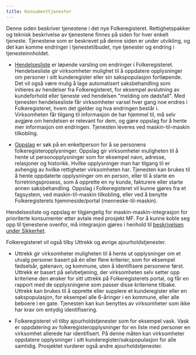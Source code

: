 ```yaml
---
title: Konsumenttjenester
---
```


Denne siden beskriver tjenestene i det nye Folkeregisteret. 
Rettighetspakker og teknisk beskrivelse av tjenestene finnes på siden for hver enkelt tjeneste. Tjenestene som er beskrevet på denne siden er under utvikling, og det kan komme endringer i tjenestetilbudet, nye tjenester og endring i tjenesteinnholdet.


* [Hendelsesliste](../hendelsesliste) er løpende varsling om endringer i Folkeregisteret. Hendelsesliste gir virksomheter mulighet til å oppdatere opplysninger om personer i sitt kunderegister eller sin sakspopulasjon fortløpende. Det vil også være mulig å lage automatisert saksbehandling som initieres av hendelser fra Folkeregisteret, for eksempel avslutning av kundeforhold eller tjeneste ved hendelsen "melding om dødsfall". 
Med tjenesten hendelsesliste får virksomheter varsel hver gang noe endres i Folkeregisteret, hvem det gjelder og hva endringen består i.  Virksomheten får tilgang til informasjon de har hjemmel til, må selv avgjøre om hendelsen er relevant for dem, og gjøre oppslag for å hente mer informasjon om endringen. Tjenesten leveres ved maskin-til-maskin tilkobling. 

* [Oppslag](../oppslag) er søk på en enkeltperson for å se personens folkeregisteropplysninger. Oppslag gir virksomheter muligheten til å hente ut personopplysninger som for eksempel navn, adresse, relasjoner og historikk. Hvilke opplysninger man har tilgang til er avhengig av hvilke rettigheter virksomheten har. Tjenesten kan brukes til å hente oppdaterte opplysninger om en person, eller til å starte en forretningsprosess, som å opprette en ny kunde, fakturere eller starte annen saksbehandling. 
	Oppslag i Folkeregisteret vil kunne gjøres fra et fagsystem, ved maskin-til-maskin tilkobling, eller ved å benytte Folkeregisterets hjemmeside/portal (menneske-til-maskin). 


Hendelsesliste og oppslag er tilgjengelig for maskin-maskin-integrasjon for prioriterte konsumenter etter avtale med prosjekt MF. For å kunne koble seg opp til tjenestene ovenfor, må integrasjon gjøres i henhold til [beskrivelsen under Sikkerhet](../sikkerhet).

Folkeregisteret vil også tilby Uttrekk og øvrige ajourholdstjenester.

*	Uttrekk gir virksomheter muligheten til å hente ut opplysninger om et utvalg personer basert på én eller flere kriterier, som for eksempel fødselsår, gatenavn, og kommune, uten å identifisere personene først. Uttrekk er basert på selvbetjening, der virksomheten selv setter opp kriteriene den ønsker for sitt uttrekk på Folkeregisterets portal, og får en rapport med de opplysningene som passer disse kriteriene tilbake. 
Uttrekk kan brukes til å opprette eller supplere et kunderegister eller en sakspopulasjon, for eksempel alle 6-åringer i en kommune, eller alle beboere i en gate. Tjenesten kan kun benyttes av virksomheter som ikke har krav om entydig identifisering. 

* Folkeregisteret vil tilby ajourholdstjenester som for eksempel vask. Vask er oppdatering av folkeregisteropplysninger for en liste med personer en virksomhet allerede har identifisert. På denne måten kan virksomheter oppdatere opplysninger i sitt kunderegister/sakspopulasjon for alle samtidig. 
Prosjektet vurderer også andre ajourholdstjenester.

